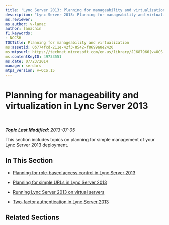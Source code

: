 ```yaml
---
title: 'Lync Server 2013: Planning for manageability and virtualization'
description: "Lync Server 2013: Planning for manageability and virtualization."
ms.reviewer: 
ms.author: v-lanac
author: lanachin
f1.keywords:
- NOCSH
TOCTitle: Planning for manageability and virtualization
ms:assetid: 0b774fcd-211e-42f3-8542-f8699a8e2420
ms:mtpsurl: https://technet.microsoft.com/en-us/library/JJ687966(v=OCS.15)
ms:contentKeyID: 49733551
ms.date: 07/23/2014
manager: serdars
mtps_version: v=OCS.15
---
```


# Planning for manageability and virtualization in Lync Server 2013

<div data-xmlns="http://www.w3.org/1999/xhtml">

<div class="topic" data-xmlns="http://www.w3.org/1999/xhtml" data-msxsl="urn:schemas-microsoft-com:xslt" data-cs="https://msdn.microsoft.com/">

<div data-asp="https://msdn2.microsoft.com/asp">



</div>

<div id="mainSection">

<div id="mainBody">

<span> </span>

_**Topic Last Modified:** 2013-07-05_

This section includes topics on planning for simple management of your Lync Server 2013 deployment.

<div>

## In This Section

  - [Planning for role-based access control in Lync Server 2013](lync-server-2013-planning-for-role-based-access-control.md)

  - [Planning for simple URLs in Lync Server 2013](lync-server-2013-planning-for-simple-urls.md)

  - [Running Lync Server 2013 on virtual servers](lync-server-2013-running-lync-server-on-virtual-servers.md)

  - [Two-factor authentication in Lync Server 2013](lync-server-2013-planning-for-and-deploying-two-factor-authentication.md)

</div>

<div>

## Related Sections

</div>

</div>

<span> </span>

</div>

</div>

</div>

